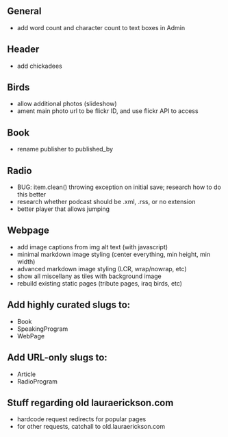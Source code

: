 ## General
- add word count and character count to text boxes in Admin

## Header
- add chickadees

## Birds
- allow additional photos (slideshow)
- ament main photo url to be flickr ID, and use flickr API to access

## Book
- rename publisher to published_by

## Radio
- BUG: item.clean() throwing exception on initial save; research how to do this better
- research whether podcast should be .xml, .rss, or no extension
- better player that allows jumping

## Webpage
- add image captions from img alt text (with javascript)
- minimal markdown image styling (center everything, min height, min width)
- advanced markdown image styling (LCR, wrap/nowrap, etc)
- show all miscellany as tiles with background image
- rebuild existing static pages (tribute pages, iraq birds, etc)

## Add highly curated slugs to:
- Book
- SpeakingProgram
- WebPage

## Add URL-only slugs to:
- Article
- RadioProgram

## Stuff regarding old lauraerickson.com
- hardcode request redirects for popular pages
- for other requests, catchall to old.lauraerickson.com
